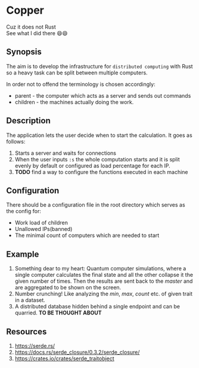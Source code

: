 # Copper
Cuz it does not Rust \
See what I did there 😄😄

## Synopsis
The aim is to develop the infrastructure for `distributed computing` with Rust so a heavy task can be split between multiple computers.

In order not to offend the terminology is chosen accordingly:
- parent - the computer which acts as a server and sends out commands
- children - the machines actually doing the work.

## Description
The application lets the user decide when to start the calculation. It goes as follows:
1. Starts a server and waits for connections
1. When the user inputs `:s` the whole computation starts and it is split evenly by default or configured as load percentage for each IP.
1. **TODO** find a way to configure the functions executed in each machine

## Configuration
There should be a configuration file in the root directory which serves as the config for:
- Work load of children
- Unallowed IPs(banned)
- The minimal count of computers which are needed to start

## Example
1. Something dear to my heart: Quantum computer simulations, where a single computer calculates the final state and all the other collapse it the given number of times. Then the results are sent back to the *master* and are aggregated to be shown on the screen.
1. Number crunching! Like analyzing the *min*, *max*, *count* etc. of given trait in a dataset.
1. A distributed database hidden behind a single endpoint and can be quarried. **TO BE THOUGHT ABOUT**

## Resources
1. https://serde.rs/
  1. https://docs.rs/serde_closure/0.3.2/serde_closure/
  1. https://crates.io/crates/serde_traitobject
